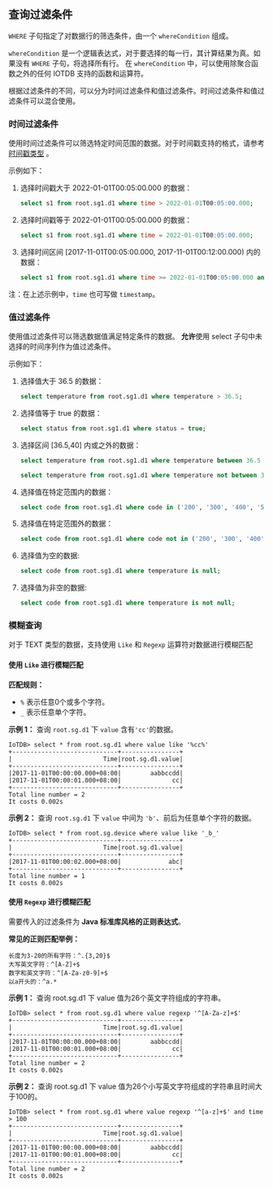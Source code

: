 <!--

    Licensed to the Apache Software Foundation (ASF) under one
    or more contributor license agreements.  See the NOTICE file
    distributed with this work for additional information
    regarding copyright ownership.  The ASF licenses this file
    to you under the Apache License, Version 2.0 (the
    "License"); you may not use this file except in compliance
    with the License.  You may obtain a copy of the License at
    
        http://www.apache.org/licenses/LICENSE-2.0
    
    Unless required by applicable law or agreed to in writing,
    software distributed under the License is distributed on an
    "AS IS" BASIS, WITHOUT WARRANTIES OR CONDITIONS OF ANY
    KIND, either express or implied.  See the License for the
    specific language governing permissions and limitations
    under the License.

-->

## 查询过滤条件

`WHERE` 子句指定了对数据行的筛选条件，由一个 `whereCondition` 组成。

`whereCondition` 是一个逻辑表达式，对于要选择的每一行，其计算结果为真。如果没有 `WHERE` 子句，将选择所有行。
在 `whereCondition` 中，可以使用除聚合函数之外的任何 IOTDB 支持的函数和运算符。

根据过滤条件的不同，可以分为时间过滤条件和值过滤条件。时间过滤条件和值过滤条件可以混合使用。

### 时间过滤条件

使用时间过滤条件可以筛选特定时间范围的数据。对于时间戳支持的格式，请参考 [时间戳类型](../Data-Concept/Data-Type.md) 。

示例如下：

1. 选择时间戳大于 2022-01-01T00:05:00.000 的数据：

   ```sql
   select s1 from root.sg1.d1 where time > 2022-01-01T00:05:00.000;
   ```

2. 选择时间戳等于 2022-01-01T00:05:00.000 的数据：

   ```sql
   select s1 from root.sg1.d1 where time = 2022-01-01T00:05:00.000;
   ```

3. 选择时间区间 [2017-11-01T00:05:00.000, 2017-11-01T00:12:00.000) 内的数据：

   ```sql
   select s1 from root.sg1.d1 where time >= 2022-01-01T00:05:00.000 and time < 2017-11-01T00:12:00.000;
   ```

注：在上述示例中，`time` 也可写做 `timestamp`。

### 值过滤条件

使用值过滤条件可以筛选数据值满足特定条件的数据。
**允许**使用 select 子句中未选择的时间序列作为值过滤条件。

示例如下：

1. 选择值大于 36.5 的数据：

   ```sql
   select temperature from root.sg1.d1 where temperature > 36.5;
   ```

2. 选择值等于 true 的数据：

   ```sql
   select status from root.sg1.d1 where status = true;

3. 选择区间 [36.5,40] 内或之外的数据：

    ```sql
    select temperature from root.sg1.d1 where temperature between 36.5 and 40;
    ````
    ```sql
    select temperature from root.sg1.d1 where temperature not between 36.5 and 40;
    ````
   
4. 选择值在特定范围内的数据：

   ```sql
   select code from root.sg1.d1 where code in ('200', '300', '400', '500');
   ```

5. 选择值在特定范围外的数据：

   ```sql
   select code from root.sg1.d1 where code not in ('200', '300', '400', '500');
   ```

6. 选择值为空的数据:

    ```sql
    select code from root.sg1.d1 where temperature is null;
    ````

7. 选择值为非空的数据:

    ```sql
    select code from root.sg1.d1 where temperature is not null;
    ````

### 模糊查询

对于 TEXT 类型的数据，支持使用 `Like` 和 `Regexp` 运算符对数据进行模糊匹配

#### 使用 `Like` 进行模糊匹配 

**匹配规则：**

- `%` 表示任意0个或多个字符。
- `_` 表示任意单个字符。

**示例 1：** 查询 `root.sg.d1` 下 `value` 含有`'cc'`的数据。

```
IoTDB> select * from root.sg.d1 where value like '%cc%'
+-----------------------------+----------------+
|                         Time|root.sg.d1.value|
+-----------------------------+----------------+
|2017-11-01T00:00:00.000+08:00|        aabbccdd| 
|2017-11-01T00:00:01.000+08:00|              cc|
+-----------------------------+----------------+
Total line number = 2
It costs 0.002s
```

**示例 2：** 查询 `root.sg.d1` 下 `value` 中间为 `'b'`、前后为任意单个字符的数据。

```
IoTDB> select * from root.sg.device where value like '_b_'
+-----------------------------+----------------+
|                         Time|root.sg.d1.value|
+-----------------------------+----------------+
|2017-11-01T00:00:02.000+08:00|             abc| 
+-----------------------------+----------------+
Total line number = 1
It costs 0.002s
```

#### 使用 `Regexp` 进行模糊匹配 

需要传入的过滤条件为 **Java 标准库风格的正则表达式**。

**常见的正则匹配举例：**

```
长度为3-20的所有字符：^.{3,20}$
大写英文字符：^[A-Z]+$
数字和英文字符：^[A-Za-z0-9]+$
以a开头的：^a.*
```

**示例 1：** 查询 root.sg.d1 下 value 值为26个英文字符组成的字符串。

```shell
IoTDB> select * from root.sg.d1 where value regexp '^[A-Za-z]+$'
+-----------------------------+----------------+
|                         Time|root.sg.d1.value|
+-----------------------------+----------------+
|2017-11-01T00:00:00.000+08:00|        aabbccdd| 
|2017-11-01T00:00:01.000+08:00|              cc|
+-----------------------------+----------------+
Total line number = 2
It costs 0.002s
```

**示例 2：** 查询 root.sg.d1 下 value 值为26个小写英文字符组成的字符串且时间大于100的。

```shell
IoTDB> select * from root.sg.d1 where value regexp '^[a-z]+$' and time > 100
+-----------------------------+----------------+
|                         Time|root.sg.d1.value|
+-----------------------------+----------------+
|2017-11-01T00:00:00.000+08:00|        aabbccdd| 
|2017-11-01T00:00:01.000+08:00|              cc|
+-----------------------------+----------------+
Total line number = 2
It costs 0.002s
```
